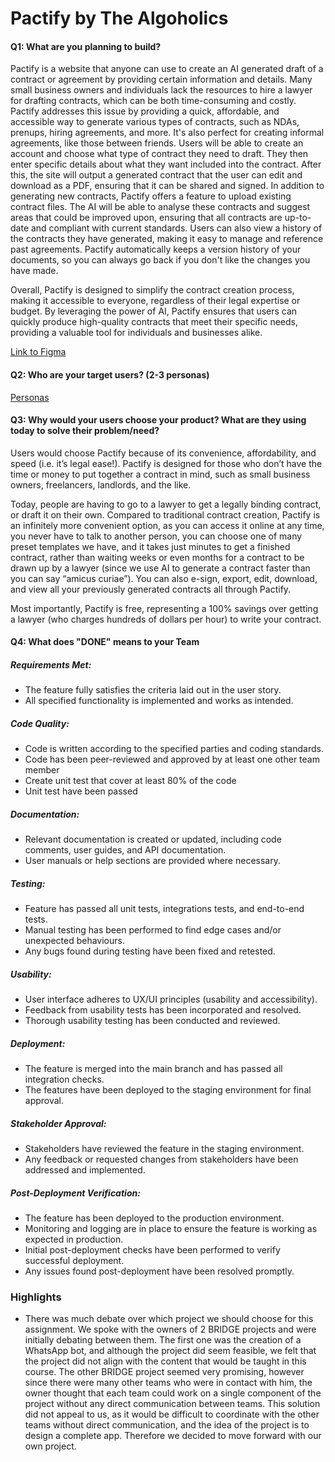 # Pactify by The Algoholics

#### Q1: What are you planning to build?

Pactify is a website that anyone can use to create an AI generated draft of a contract or agreement by providing certain information and details. Many small business owners and individuals lack the resources to hire a lawyer for drafting contracts, which can be both time-consuming and costly. Pactify addresses this issue by providing a quick, affordable, and accessible way to generate various types of contracts, such as NDAs, prenups, hiring agreements, and more. It's also perfect for creating informal agreements, like those between friends. Users will be able to create an account and choose what type of contract they need to draft. They then enter specific details about what they want included into the contract. After this, the site will output a generated contract that the user can edit and download as a PDF, ensuring that it can be shared and signed. In addition to generating new contracts, Pactify offers a feature to upload existing contract files. The AI will be able to analyse these contracts and suggest areas that could be improved upon, ensuring that all contracts are up-to-date and compliant with current standards. Users can also view a history of the contracts they have generated, making it easy to manage and reference past agreements. Pactify automatically keeps a version history of your documents, so you can always go back if you don't like the changes you have made.

Overall, Pactify is designed to simplify the contract creation process, making it accessible to everyone, regardless of their legal expertise or budget. By leveraging the power of AI, Pactify ensures that users can quickly produce high-quality contracts that meet their specific needs, providing a valuable tool for individuals and businesses alike.

[Link to Figma](https://www.figma.com/proto/2s6aj3FWa6qQ9zaiXG7Ujs/Pactify-Website?node-id=0-1&t=2Mz656DlXx8vJ2yo-1)


#### Q2: Who are your target users? (2-3 personas)

[Personas](personas.pdf)

#### Q3: Why would your users choose your product? What are they using today to solve their problem/need?

Users would choose Pactify because of its convenience, affordability, and speed (i.e. it’s legal ease!). Pactify is designed for those who don’t have the time or money to put together a contract in mind, such as small business owners, freelancers, landlords, and the like.

Today, people are having to go to a lawyer to get a legally binding contract, or draft it on their own. Compared to traditional contract creation, Pactify is an infinitely more convenient option, as you can access it online at any time, you never have to talk to another person, you can choose one of many preset templates we have, and it takes just minutes to get a finished contract, rather than waiting weeks or even months for a contract to be drawn up by a lawyer (since we use AI to generate a contract faster than you can say “amicus curiae”). You can also e-sign, export, edit, download, and view all your previously generated contracts all through Pactify.

Most importantly, Pactify is free, representing a 100% savings over getting a lawyer (who charges hundreds of dollars per hour) to write your contract.

#### Q4: What does "DONE" means to your Team 

##### Requirements Met:
-  The feature fully satisfies the criteria laid out in the user story.
-  All specified functionality is implemented and works as intended.

##### Code Quality:
-  Code is written according to the specified parties and coding standards.
-  Code has been peer-reviewed and approved by at least one other team member
-  Create unit test that cover at least 80% of the code 
-  Unit test have been passed

##### Documentation:
-  Relevant documentation is created or updated, including code comments, user guides, and API documentation. 
-  User manuals or help sections are provided where necessary.

##### Testing:
-  Feature has passed all unit tests, integrations tests, and end-to-end tests.
-  Manual testing has been performed to find edge cases and/or unexpected behaviours.
-  Any bugs found during testing have been fixed and retested.

##### Usability:
-  User interface adheres to UX/UI principles (usability and accessibility). 
-  Feedback from usability tests has been incorporated and resolved. 
-  Thorough usability testing has been conducted and reviewed.

##### Deployment:
-  The feature is merged into the main branch and has passed all integration checks.
-  The features have been deployed to the staging environment for final approval.

##### Stakeholder Approval: 
-  Stakeholders have reviewed the feature in the staging environment.
-  Any feedback or requested changes from stakeholders have been addressed and implemented. 

##### Post-Deployment Verification:
-  The feature has been deployed to the production environment. 
-  Monitoring and logging are in place to ensure the feature is working as expected in production.
-  Initial post-deployment checks have been performed to verify successful deployment.
-  Any issues found post-deployment have been resolved promptly. 


### Highlights

 - There was much debate over which project we should choose for this assignment. We spoke with the owners of 2 BRIDGE projects and were initially debating between them. The first one was the creation of a WhatsApp bot, and although the project did seem feasible, we felt that the project did not align with the content that would be taught in this course. The other BRIDGE project seemed very promising, however since there were many other teams who were in contact with him, the owner thought that each team could work on a single component of the project without any direct communication between teams. This solution did not appeal to us, as it would be difficult to coordinate with the other teams without direct communication, and the idea of the project is to design a complete app. Therefore we decided to move forward with our own project.
 
 
  


